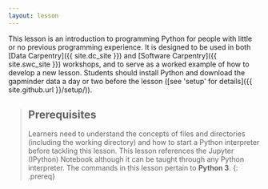```yaml
---
layout: lesson
---
```

This lesson is an introduction to programming Python for people with little or no previous programming experience.
It is designed to be used in both [Data Carpentry]({{ site.dc_site }}) and [Software Carpentry]({{ site.swc_site }}) workshops,
and to serve as a worked example of how to develop a new lesson. Students should install Python and download the gapminder
data a day or two before the lesson ([see 'setup' for details]({{ site.github.url }}/setup/)).

> ## Prerequisites
>
> Learners need to understand the concepts of files and directories
> (including the working directory) and how to start a Python
> interpreter before tackling this lesson. This lesson references the Jupyter (IPython)
> Notebook although it can be taught through any Python interpreter.
> The commands in this lesson pertain to **Python 3**.
{: .prereq}
